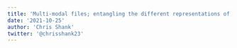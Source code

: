 ```yaml
---
title: 'Multi-modal files; entangling the different representations of statecharts'
date: '2021-10-25'
author: 'Chris Shank'
twitter: '@chrisshank23'
---
```

